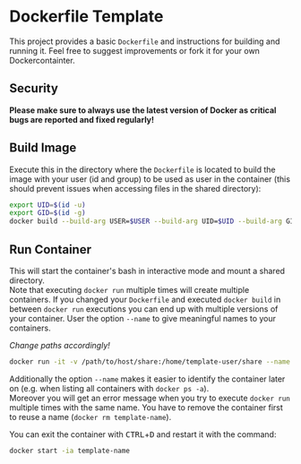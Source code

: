 # Dockerfile Template

This project provides a basic `Dockerfile` and instructions for building and running it. Feel free to suggest improvements or fork it for your own Dockercontainter.

## Security
**Please make sure to always use the latest version of Docker as critical bugs are reported and fixed regularly!**

## Build Image
Execute this in the directory where the `Dockerfile` is located to build the image with your user (id and group) to be used as user in the container (this should prevent issues when accessing files in the shared directory):
```bash
export UID=$(id -u)
export GID=$(id -g)
docker build --build-arg USER=$USER --build-arg UID=$UID --build-arg GID=$GID --tag=template .
```
## Run Container
This will start the container's bash in interactive mode and mount a shared directory.  
Note that executing `docker run` multiple times will create multiple containers. If you changed your `Dockerfile` and executed `docker build` in between `docker run` executions you can end up with multiple versions of your container. User the option `--name` to give meaningful names to your containers.

*Change paths accordingly!*
```bash
docker run -it -v /path/to/host/share:/home/template-user/share --name template-name template:latest /bin/bash
```
Additionally the option `--name` makes it easier to identify the container later on (e.g. when listing all containers with `docker ps -a`).  
Moreover you will get an error message when you try to execute `docker run` multiple times with the same name. You have to remove the container first to reuse a name (`docker rm template-name`).

You can exit the container with <kbd>CTRL</kbd>+<kbd>D</kbd> and restart it with the command:
```bash
docker start -ia template-name
```

